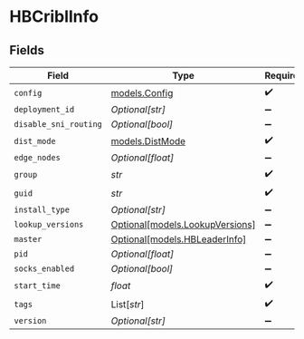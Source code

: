 # HBCriblInfo


## Fields

| Field                                                          | Type                                                           | Required                                                       | Description                                                    |
| -------------------------------------------------------------- | -------------------------------------------------------------- | -------------------------------------------------------------- | -------------------------------------------------------------- |
| `config`                                                       | [models.Config](../models/config.md)                           | :heavy_check_mark:                                             | N/A                                                            |
| `deployment_id`                                                | *Optional[str]*                                                | :heavy_minus_sign:                                             | N/A                                                            |
| `disable_sni_routing`                                          | *Optional[bool]*                                               | :heavy_minus_sign:                                             | N/A                                                            |
| `dist_mode`                                                    | [models.DistMode](../models/distmode.md)                       | :heavy_check_mark:                                             | N/A                                                            |
| `edge_nodes`                                                   | *Optional[float]*                                              | :heavy_minus_sign:                                             | N/A                                                            |
| `group`                                                        | *str*                                                          | :heavy_check_mark:                                             | N/A                                                            |
| `guid`                                                         | *str*                                                          | :heavy_check_mark:                                             | N/A                                                            |
| `install_type`                                                 | *Optional[str]*                                                | :heavy_minus_sign:                                             | N/A                                                            |
| `lookup_versions`                                              | [Optional[models.LookupVersions]](../models/lookupversions.md) | :heavy_minus_sign:                                             | N/A                                                            |
| `master`                                                       | [Optional[models.HBLeaderInfo]](../models/hbleaderinfo.md)     | :heavy_minus_sign:                                             | N/A                                                            |
| `pid`                                                          | *Optional[float]*                                              | :heavy_minus_sign:                                             | N/A                                                            |
| `socks_enabled`                                                | *Optional[bool]*                                               | :heavy_minus_sign:                                             | N/A                                                            |
| `start_time`                                                   | *float*                                                        | :heavy_check_mark:                                             | N/A                                                            |
| `tags`                                                         | List[*str*]                                                    | :heavy_check_mark:                                             | N/A                                                            |
| `version`                                                      | *Optional[str]*                                                | :heavy_minus_sign:                                             | N/A                                                            |